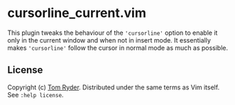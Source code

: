 cursorline\_current.vim
=======================

This plugin tweaks the behaviour of the `'cursorline'` option to enable it only
in the current window and when not in insert mode. It essentially makes
`'cursorline'` follow the cursor in normal mode as much as possible.

License
-------

Copyright (c) [Tom Ryder][1]. Distributed under the same terms as Vim itself.
See `:help license`.

[1]: https://sanctum.geek.nz/
